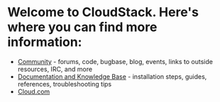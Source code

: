 # Welcome to CloudStack. Here's where you can find more information:

* [Community](http://www.cloudstack.org/) - forums, code, bugbase, blog, events, links to outside resources, IRC, and more
* [Documentation and Knowledge Base](http://cloud.mindtouch.us/) - installation steps, guides, references, troubleshooting tips
* [Cloud.com](http://cloud.com)
